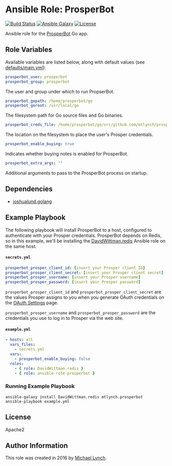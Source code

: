 # Ansible Role: ProsperBot

[![Build Status](https://travis-ci.org/mtlynch/ansible-role-prosperbot.svg?branch=master)](https://travis-ci.org/mtlynch/ansible-role-prosperbot)
[![Ansible Galaxy](https://img.shields.io/badge/ansible--galaxy-prosperbot-blue.svg?style=flat-square)](https://galaxy.ansible.com/mtlynch/prosperbot)
[![License](http://img.shields.io/:license-apache-blue.svg?style=flat-square)](LICENSE)

Ansible role for the [ProsperBot](https://github.com/mtlynch/prosperbot) Go app.

## Role Variables

Available variables are listed below, along with default values (see [defaults/main.yml](defaults/main.yml)):

```yaml
prosperbot_user: prosperbot
prosperbot_group: prosperbot
```

The user and group under which to run PropserBot.

```yaml
prosperbot_gopath: /home/prosperbot/go
prosperbot_goroot: /usr/local/go
```

The filesystem path for Go source files and Go binaries.

```yaml
prosperbot_creds_file: /home/prosperbot/go/src/github.com/mtlynch/prosperbot/prosper-creds.json
```

The location on the filesystem to place the user's Prosper credentials.


```yaml
prosperbot_enable_buying: true
```

Indicates whether buying notes is enabled for ProsperBot.


```yaml
prosperbot_extra_args: ""
```

Additional arguments to pass to the ProsperBot process on startup.

## Dependencies

* [joshualund.golang](https://galaxy.ansible.com/joshualund/golang/)

## Example Playbook

The following playbook will install ProsperBot to a host, configured to authenticate with your Prosper credentials. ProsperBot depends on Redis, so in this example, we'll be installing the [DavidWittman.redis](https://github.com/DavidWittman/ansible-redis) Ansible role on the same host.

#### `secrets.yml`

```yaml
prosperbot_prosper_client_id: [insert your Prosper client ID]
prosperbot_prosper_client_secret: [insert your Prosper client secret]
prosperbot_prosper_username: [insert your Prosper username]
prosperbot_prosper_password: [insert your Prosper password]
```

`prosperbot_prosper_client_id` and `prosperbot_prosper_client_secret` are the values Prosper assigns to you when you generate OAuth credentials on the [OAuth Settings](https://www.prosper.com/oauth#/settings) page.

`prosperbot_prosper_username` and `prosperbot_prosper_password` are the credentials you use to log in to Prosper via the web site.

#### `example.yml`

```yaml
- hosts: all
  vars_files:
    - secrets.yml
  vars:
    - prosperbot_enable_buying: false
  roles:
    - { role: DavidWittman.redis }
    - { role: ansible-role-prosperbot }
```

### Running Example Playbook

```shell
ansible-galaxy install DavidWittman.redis mtlynch.prosperbot
ansible-playbook example.yml
```

## License

Apache2

## Author Information

This role was created in 2016 by [Michael Lynch](http://mtlynch.io).
